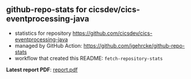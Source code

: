 ## github-repo-stats for cicsdev/cics-eventprocessing-java

- statistics for repository https://github.com/cicsdev/cics-eventprocessing-java
- managed by GitHub Action: https://github.com/jgehrcke/github-repo-stats
- workflow that created this README: `fetch-repository-stats`

**Latest report PDF**: [report.pdf](https://github.com/cicsdev/repo-stats/raw/reports/cicsdev/cics-eventprocessing-java/latest-report/report.pdf)

